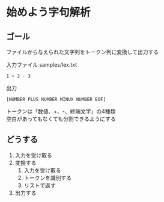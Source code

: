 # 始めよう字句解析

## ゴール
ファイルから与えられた文字列をトークン列に変換して出力する  

入力ファイル samples/lex.txt 
```
1 + 2 - 3
```
出力
```
[NUMBER PLUS NUMBER MINUX NUMBER EOF]
```

トークンは「数値、+、-、終端文字」の4種類  
空白があってもなくても分割できるようにする

## どうする

1. 入力を受け取る
2. 変換する
    1. 入力を受け取る
    2. トークンを識別する
    3. リストで返す
3. 出力する
